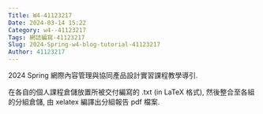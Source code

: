 ```yaml
---
Title: W4-41123217
Date: 2024-03-14 15:22
Category: w4--41123217
Tags: 網誌編寫-41123217
Slug: 2024-Spring-w4-blog-tutorial-41123217
Author: 41123217
---
```


2024 Spring 網際內容管理與協同產品設計實習課程教學導引.
<!-- PELICAN_END_SUMMARY -->

在各自的個人課程倉儲放置所被交付編寫的  .txt (in LaTeX 格式), 然後整合至各組的分組倉儲, 由 xelatex 編譯出分組報告 pdf 檔案.